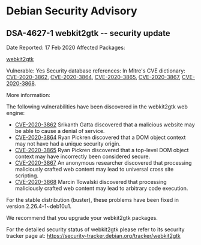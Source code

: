 
Debian Security Advisory
========================


DSA-4627-1 webkit2gtk -- security update
----------------------------------------



Date Reported:
17 Feb 2020
Affected Packages:

[webkit2gtk](https://packages.debian.org/src:webkit2gtk)

Vulnerable:
Yes
Security database references:
In Mitre's CVE dictionary: [CVE-2020-3862](https://security-tracker.debian.org/tracker/CVE-2020-3862), [CVE-2020-3864](https://security-tracker.debian.org/tracker/CVE-2020-3864), [CVE-2020-3865](https://security-tracker.debian.org/tracker/CVE-2020-3865), [CVE-2020-3867](https://security-tracker.debian.org/tracker/CVE-2020-3867), [CVE-2020-3868](https://security-tracker.debian.org/tracker/CVE-2020-3868).  

More information:

The following vulnerabilities have been discovered in the webkit2gtk
web engine:


* [CVE-2020-3862](https://security-tracker.debian.org/tracker/CVE-2020-3862)
Srikanth Gatta discovered that a malicious website may be able to
 cause a denial of service.
* [CVE-2020-3864](https://security-tracker.debian.org/tracker/CVE-2020-3864)
Ryan Pickren discovered that a DOM object context may not have had
 a unique security origin.
* [CVE-2020-3865](https://security-tracker.debian.org/tracker/CVE-2020-3865)
Ryan Pickren discovered that a top-level DOM object context may
 have incorrectly been considered secure.
* [CVE-2020-3867](https://security-tracker.debian.org/tracker/CVE-2020-3867)
An anonymous researcher discovered that processing maliciously
 crafted web content may lead to universal cross site scripting.
* [CVE-2020-3868](https://security-tracker.debian.org/tracker/CVE-2020-3868)
Marcin Towalski discovered that processing maliciously crafted web
 content may lead to arbitrary code execution.


For the stable distribution (buster), these problems have been fixed in
version 2.26.4-1~deb10u1.


We recommend that you upgrade your webkit2gtk packages.


For the detailed security status of webkit2gtk please refer to
its security tracker page at:
<https://security-tracker.debian.org/tracker/webkit2gtk>





